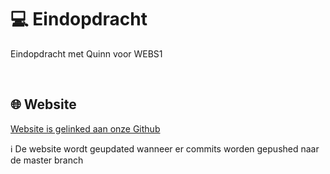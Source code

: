 # 💻 Eindopdracht
Eindopdracht met Quinn voor WEBS1

<br>

## 🌐 Website
[Website is gelinked aan onze Github](https://devonthomassen.github.io/Html-Css-Eindopdracht/src/)

 :information_source: De website wordt geupdated wanneer er commits worden gepushed naar de master branch